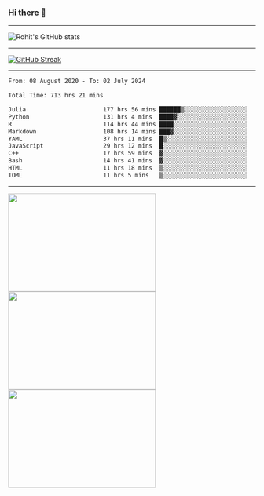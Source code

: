 ### Hi there 👋

<hr/>

![Rohit's GitHub stats](https://github-readme-stats.vercel.app/api?username=RohitRathore1&show_icons=true&theme=transparent)

<hr/>

[![GitHub Streak](http://github-readme-streak-stats.herokuapp.com?user=RohitRathore1&theme=dark&mode=weekly)](https://git.io/streak-stats)

<hr/>

<!--START_SECTION:waka-->

```txt
From: 08 August 2020 - To: 02 July 2024

Total Time: 713 hrs 21 mins

Julia                      177 hrs 56 mins ██████▒░░░░░░░░░░░░░░░░░░   24.94 %
Python                     131 hrs 4 mins  ████▓░░░░░░░░░░░░░░░░░░░░   18.37 %
R                          114 hrs 44 mins ████░░░░░░░░░░░░░░░░░░░░░   16.08 %
Markdown                   108 hrs 14 mins ███▓░░░░░░░░░░░░░░░░░░░░░   15.17 %
YAML                       37 hrs 11 mins  █▒░░░░░░░░░░░░░░░░░░░░░░░   05.21 %
JavaScript                 29 hrs 12 mins  █░░░░░░░░░░░░░░░░░░░░░░░░   04.09 %
C++                        17 hrs 59 mins  ▓░░░░░░░░░░░░░░░░░░░░░░░░   02.52 %
Bash                       14 hrs 41 mins  ▓░░░░░░░░░░░░░░░░░░░░░░░░   02.06 %
HTML                       11 hrs 18 mins  ▒░░░░░░░░░░░░░░░░░░░░░░░░   01.59 %
TOML                       11 hrs 5 mins   ▒░░░░░░░░░░░░░░░░░░░░░░░░   01.55 %
```

<!--END_SECTION:waka-->

<hr/>

<p>
  <img src="https://wakatime.com/share/@TeAmp0is0N/0205e68a-e5ed-48bf-b870-3c94c1fa77d3.svg" width="300" height="200">
  <img src="https://wakatime.com/share/@TeAmp0is0N/3935ee43-08a3-493e-8b95-60c1f9204b15.svg" width="300" height="200">
  <img src="https://wakatime.com/share/@TeAmp0is0N/8717aacc-7340-44e0-abb1-987dc9823fcd.svg" width="300" height="200">
</p>




